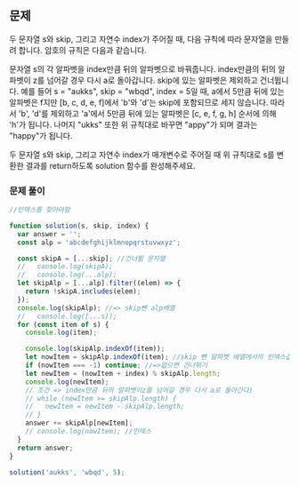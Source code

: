 ## 문제

두 문자열 s와 skip, 그리고 자연수 index가 주어질 때, 다음 규칙에 따라 문자열을 만들려 합니다. 암호의 규칙은 다음과 같습니다.

문자열 s의 각 알파벳을 index만큼 뒤의 알파벳으로 바꿔줍니다.
index만큼의 뒤의 알파벳이 z를 넘어갈 경우 다시 a로 돌아갑니다.
skip에 있는 알파벳은 제외하고 건너뜁니다.
예를 들어 s = "aukks", skip = "wbqd", index = 5일 때, a에서 5만큼 뒤에 있는 알파벳은 f지만 [b, c, d, e, f]에서 'b'와 'd'는 skip에 포함되므로 세지 않습니다. 따라서 'b', 'd'를 제외하고 'a'에서 5만큼 뒤에 있는 알파벳은 [c, e, f, g, h] 순서에 의해 'h'가 됩니다. 나머지 "ukks" 또한 위 규칙대로 바꾸면 "appy"가 되며 결과는 "happy"가 됩니다.

두 문자열 s와 skip, 그리고 자연수 index가 매개변수로 주어질 때 위 규칙대로 s를 변환한 결과를 return하도록 solution 함수를 완성해주세요.

### 문제 풀이

```js
//인덱스를 찾아야함

function solution(s, skip, index) {
  var answer = '';
  const alp = 'abcdefghijklmnopqrstuvwxyz';

  const skipA = [...skip]; //건너뛸 문자열
  //   console.log(skipA);
  //   console.log(...alp);
  let skipAlp = [...alp].filter((elem) => {
    return !skipA.includes(elem);
  });
  console.log(skipAlp); //=> skip뺀 alp배열
  //   console.log([...s]);
  for (const item of s) {
    console.log(item);

    console.log(skipAlp.indexOf(item));
    let nowItem = skipAlp.indexOf(item); //skip 뺀 알파벳 배열에서의 인덱스값
    if (nowItem === -1) continue; //=>없으면 건너뛰기
    let newItem = (nowItem + index) % skipAlp.length;
    console.log(newItem);
    // 조건 => index만큼 뒤의 알파벳이z를 넘어갈 경우 다시 a로 돌아간다)
    // while (newItem >= skipAlp.length) {
    //   newItem = newItem - skipAlp.length;
    // }
    answer += skipAlp[newItem];
    // console.log(nowItem); //인덱스
  }
  return answer;
}

solution('aukks', 'wbqd', 5);
```
